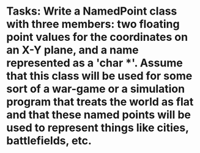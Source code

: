 # Tasks: Write a NamedPoint class with three members: two floating point values for the coordinates on an X-Y plane, and a name represented as a 'char *'. Assume that this class will be used for some sort of a war-game or a simulation program that treats the world as flat and that these named points will be used to represent things like cities, battlefields, etc.
